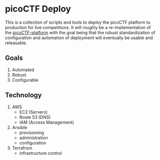 # picoCTF Deploy

This is a collection of scripts and tools to deploy the picoCTF platform to production for live competitions. It will roughly be a re-implementation of the [picoCTF-platform](https://github.com/picoCTF/picoCTF-platform) with the goal being that the robust standardization of configuration and automation of deployment will eventually be usable and releasable.

## Goals
1. Automated
2. Robust
3. Configurable

## Technology
1. AWS
    - EC2 (Servers)
    - Route 53 (DNS)
    - IAM (Access Management)
2. Ansible
    - provisioning
    - administration
    - configuration
3. Terrafrom
    - infrastructure control 
